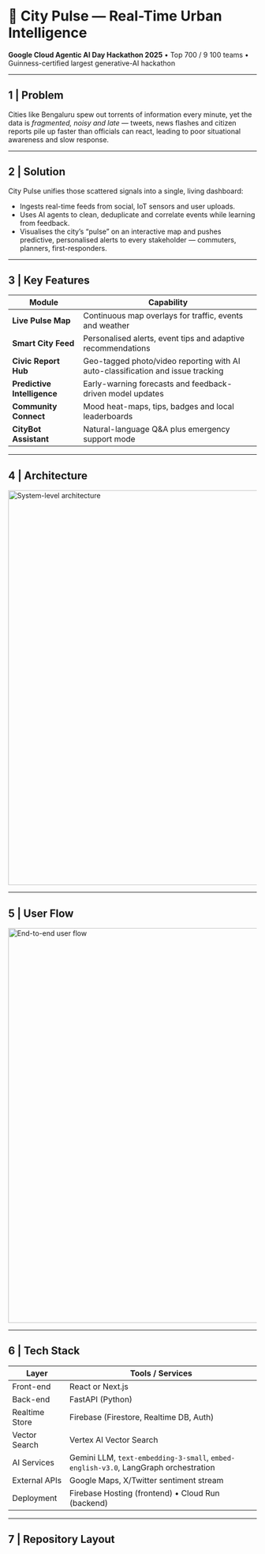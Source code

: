 # 🌆 City Pulse — Real-Time Urban Intelligence  
**Google Cloud Agentic AI Day Hackathon 2025** • Top 700 / 9 100 teams • Guinness-certified largest generative-AI hackathon

---

## 1 | Problem

Cities like Bengaluru spew out torrents of information every minute, yet the data is *fragmented, noisy and late* — tweets, news flashes and citizen reports pile up faster than officials can react, leading to poor situational awareness and slow response.

---

## 2 | Solution

City Pulse unifies those scattered signals into a single, living dashboard:

* Ingests real-time feeds from social, IoT sensors and user uploads.  
* Uses AI agents to clean, deduplicate and correlate events while learning from feedback.  
* Visualises the city’s “pulse” on an interactive map and pushes predictive, personalised alerts to every stakeholder — commuters, planners, first-responders.

---

## 3 | Key Features

| Module                | Capability |
|-----------------------|------------|
| **Live Pulse Map**    | Continuous map overlays for traffic, events and weather |
| **Smart City Feed**   | Personalised alerts, event tips and adaptive recommendations |
| **Civic Report Hub**  | Geo-tagged photo/video reporting with AI auto-classification and issue tracking |
| **Predictive Intelligence** | Early-warning forecasts and feedback-driven model updates |
| **Community Connect** | Mood heat-maps, tips, badges and local leaderboards |
| **CityBot Assistant** | Natural-language Q&A plus emergency support mode |

---

## 4 | Architecture

<img src="architecture.png" alt="System-level architecture" width="800">

---

## 5 | User Flow

<img src="process.png" alt="End-to-end user flow" width="800">

---

## 6 | Tech Stack

| Layer            | Tools / Services |
|------------------|------------------|
| Front-end        | React or Next.js |
| Back-end         | FastAPI (Python) |
| Realtime Store   | Firebase (Firestore, Realtime DB, Auth) |
| Vector Search    | Vertex AI Vector Search |
| AI Services      | Gemini LLM, `text-embedding-3-small`, `embed-english-v3.0`, LangGraph orchestration |
| External APIs    | Google Maps, X/Twitter sentiment stream |
| Deployment       | Firebase Hosting (frontend) • Cloud Run (backend) |

---

## 7 | Repository Layout

